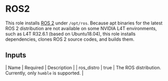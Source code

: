 # ROS2

This role installs [ROS 2](https://docs.ros.org) under `/opt/ros`. Because apt binaries for the latest ROS 2 distribution are not available on some NVIDIA L4T environments, such as L4T R32.6.1 (based on Ubuntu18.04), this role installs dependencies, clones ROS 2 source codes, and builds them.

## Inputs
| Name       | Required | Description                                                  |
| ros_distro | true     | The ROS distribution. Currently, only `humble` is supported. |

